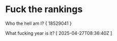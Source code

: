 # Fuck the rankings

Who the hell am I?
{ 18529041 }

What fucking year is it?
[ 2025-04-27T08:36:40Z ]
